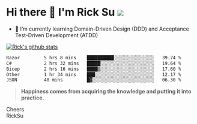 # Hi there 👋 I'm Rick Su ![](https://komarev.com/ghpvc/?username=ricksu978)
<!--
**ricksu978/ricksu978** is a ✨ _special_ ✨ repository because its `README.md` (this file) appears on your GitHub profile.

Here are some ideas to get you started:

- 🔭 I’m currently working on ...
-->
- 🌱 I’m currently learning Domain-Driven Design (DDD) and Acceptance Test-Driven Development (ATDD)
<!--
- 👯 I’m looking to collaborate on ...
- 🤔 I’m looking for help with ...
- 💬 Ask me about ...
- 📫 How to reach me: ...
- 😄 Pronouns: ...
- ⚡ Fun fact: ...
-->
[![Rick's github stats](https://github-readme-stats.vercel.app/api?username=ricksu978&theme=dark)](https://github.com/ricksu978/ricksu978)

<!--START_SECTION:waka-->

```txt
Razor         5 hrs 8 mins    ██████████░░░░░░░░░░░░░░░   39.74 %
C#            2 hrs 32 mins   █████░░░░░░░░░░░░░░░░░░░░   19.64 %
Bicep         2 hrs 16 mins   ████▒░░░░░░░░░░░░░░░░░░░░   17.60 %
Other         1 hr 34 mins    ███░░░░░░░░░░░░░░░░░░░░░░   12.17 %
JSON          48 mins         █▓░░░░░░░░░░░░░░░░░░░░░░░   06.30 %
```

<!--END_SECTION:waka-->

> **Happiness comes from acquiring the knowledge and putting it into practice.**

Cheers  
RickSu 
